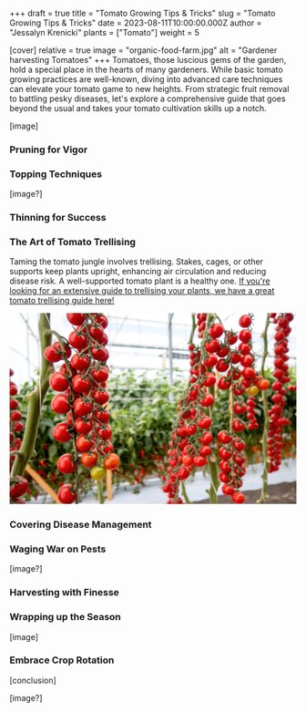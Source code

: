 +++
draft = true
title = "Tomato Growing Tips & Tricks"
slug = "Tomato Growing Tips & Tricks"
date = 2023-08-11T10:00:00.000Z
author = "Jessalyn Krenicki"
plants = ["Tomato"]
weight = 5

[cover]
relative = true
image = "organic-food-farm.jpg"
alt = "Gardener harvesting Tomatoes"
+++
Tomatoes, those luscious gems of the garden, hold a special place in the hearts of many gardeners. While basic tomato growing practices are well-known, diving into advanced care techniques can elevate your tomato game to new heights. From strategic fruit removal to battling pesky diseases, let's explore a comprehensive guide that goes beyond the usual and takes your tomato cultivation skills up a notch.

\[image]

### Pruning for Vigor



### Topping Techniques



\[image?]

### Thinning for Success



### The Art of Tomato Trellising

Taming the tomato jungle involves trellising. Stakes, cages, or other supports keep plants upright, enhancing air circulation and reducing disease risk. A well-supported tomato plant is a healthy one. [If you're looking for an extensive guide to trellising your plants, we have a great tomato trellising guide here!](https://blog.planter.garden/posts/tomato-trellising-techniques/)

![](beautiful-red-ripe-cherry-tomatoes-grown-greenhouse.jpg)

### Covering Disease Management



### Waging War on Pests



\[image?]

### Harvesting with Finesse





### Wrapping up the Season



\[image]

### Embrace Crop Rotation



\[conclusion]

\[image?]